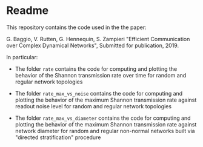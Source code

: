 # Readme 

This repository contains the code used in the the paper:

G. Baggio, V. Rutten, G. Hennequin, S. Zampieri "Efficient Communication over Complex Dynamical Networks", Submitted for publication, 2019. 

In particular:

- The folder `rate` contains the code for computing and plotting the behavior of the Shannon transmission rate over time for random and regular network topologies

- The folder `rate_max_vs_noise` contains the code for computing and plotting the behavior of the maximum Shannon transmission rate against readout noise level for random and regular network topologies

- The folder `rate_max_vs_diameter` contains the code for computing and plotting the behavior of the maximum Shannon transmission rate against network diameter for random and regular non-normal networks built via "directed stratification" procedure
